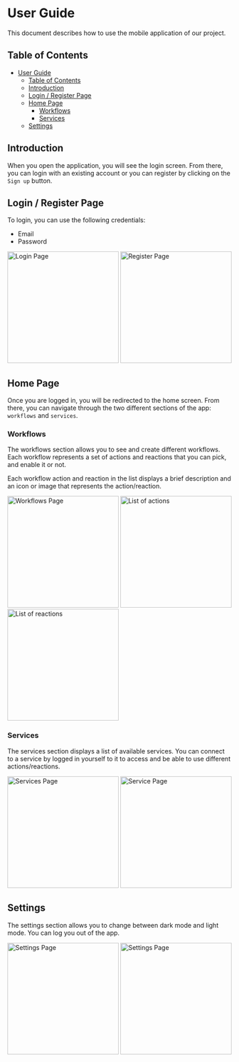 # User Guide

This document describes how to use the mobile application of our project.

## Table of Contents

- [User Guide](#user-guide)
  - [Table of Contents](#table-of-contents)
  - [Introduction](#introduction)
  - [Login / Register Page](#login--register-page)
  - [Home Page](#home-page)
    - [Workflows](#workflows)
    - [Services](#services)
  - [Settings](#settings)

## Introduction

When you open the application, you will see the login screen. From there, you can login with an existing account or you can register by clicking on the `Sign up` button.

## Login / Register Page

To login, you can use the following credentials:

- Email
- Password

<div>
  <img src="../screenshot/login.png" alt="Login Page" width="250" />
  <img src="../screenshot/register.png" alt="Register Page" width="250" />
</div>

## Home Page

Once you are logged in, you will be redirected to the home screen. From there, you can navigate through the two different sections of the app: `workflows` and `services`.

### Workflows

The workflows section allows you to see and create different workflows. Each workflow represents a set of actions and reactions that you can pick, and enable it or not.

Each workflow action and reaction in the list displays a brief description and an icon or image that represents the action/reaction.

<div>
  <img src="../screenshot/workflows.png" alt="Workflows Page" width="250" />
  <img src="../screenshot/actions.png" alt="List of actions" width="250" />
  <img src="../screenshot/reactions.png" alt="List of reactions" width="250" />
</div>

### Services

The services section displays a list of available services. You can connect to a service by logged in yourself to it to access and be able to use different actions/reactions.

<div>
  <img src="../screenshot/services.png" alt="Services Page" width="250" />
  <img src="../screenshot/services2.png" alt="Service Page" width="250" />
</div>

## Settings

The settings section allows you to change between dark mode and light mode. You can log you out of the app.

<div>
  <img src="../screenshot/settings1.png" alt="Settings Page" width="250" />
  <img src="../screenshot/settings2.png" alt="Settings Page" width="250" />
</div>

[//]: # (End of user_guide.md)

[//]: # (Path: Mobile/doc/user_guide.md)
